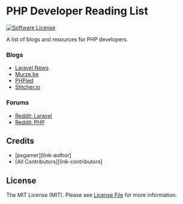 # PHP Developer Reading List

[![Software License][ico-license]](LICENSE.md)

A list of blogs and resources for PHP developers.

### Blogs

- [Laravel News](https://laravel-news.com)
- [Murze.be](https://murze.be)
- [PHPied](https://www.phpied.com)
- [Stitcher.io](https://stitcher.io)

### Forums

- [Reddit: Laravel](https://www.reddit.com/r/laravel)
- [Reddit: PHP](https://www.reddit.com/r/php)

## Credits

- [pxgamer][link-author]
- [All Contributors][link-contributors]

## License

The MIT License (MIT). Please see [License File](LICENSE.md) for more information.

[ico-license]: https://img.shields.io/badge/license-MIT-brightgreen.svg?style=flat-square
